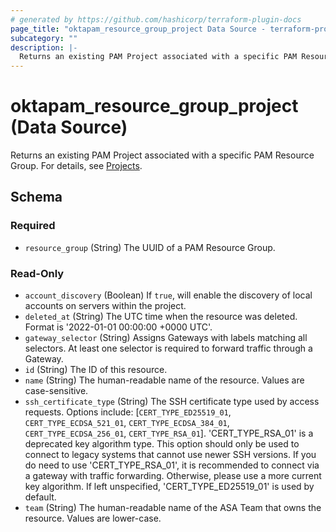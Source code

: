 ```yaml
---
# generated by https://github.com/hashicorp/terraform-plugin-docs
page_title: "oktapam_resource_group_project Data Source - terraform-provider-oktapam"
subcategory: ""
description: |-
  Returns an existing PAM Project associated with a specific PAM Resource Group. For details, see Projects https://help.okta.com/oie/en-us/content/topics/privileged-access/pam-projects.htm.
---
```


# oktapam_resource_group_project (Data Source)

Returns an existing PAM Project associated with a specific PAM Resource Group. For details, see [Projects](https://help.okta.com/oie/en-us/content/topics/privileged-access/pam-projects.htm).



<!-- schema generated by tfplugindocs -->
## Schema

### Required

- `resource_group` (String) The UUID of a PAM Resource Group.

### Read-Only

- `account_discovery` (Boolean) If `true`, will enable the discovery of local accounts on servers within the project.
- `deleted_at` (String) The UTC time when the resource was deleted. Format is '2022-01-01 00:00:00 +0000 UTC'.
- `gateway_selector` (String) Assigns Gateways with labels matching all selectors. At least one selector is required to forward traffic through a Gateway.
- `id` (String) The ID of this resource.
- `name` (String) The human-readable name of the resource. Values are case-sensitive.
- `ssh_certificate_type` (String) The SSH certificate type used by access requests. Options include: [`CERT_TYPE_ED25519_01`, `CERT_TYPE_ECDSA_521_01`, `CERT_TYPE_ECDSA_384_01`, `CERT_TYPE_ECDSA_256_01`, `CERT_TYPE_RSA_01`]. 'CERT_TYPE_RSA_01' is a deprecated key algorithm type. This option should only be used to connect to legacy systems that cannot use newer SSH versions. If you do need to use 'CERT_TYPE_RSA_01', it is recommended to connect via a gateway with traffic forwarding. Otherwise, please use a more current key algorithm. If left unspecified, 'CERT_TYPE_ED25519_01' is used by default.
- `team` (String) The human-readable name of the ASA Team that owns the resource. Values are lower-case.


